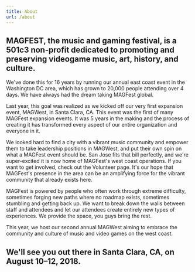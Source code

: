 ```yaml
---
title: About
url: /about
---
```

## MAGFEST, the music and gaming festival, is a 501c3 non-profit dedicated to promoting and preserving videogame music, art, history, and culture.

We've done this for 16 years by running our annual east coast event in the Washington DC area, which has grown to 20,000 people attending over 4 days. We have always had the dream taking MAGFest global.

Last year, this goal was realized as we kicked off our very first expansion event, MAGWest, in Santa Clara, CA. This event was the first of many MAGFest expansion events. It was 5 years in the making and the process of creating it has transformed every aspect of our entire organization and everyone in it.

We looked hard to find a city with a vibrant music community and empower them to take leadership positions in MAGWest, and put their own spin on what a MAGFest event should be. San Jose fits that bill perfectly, and we're super-excited it is now home of MAGFest's west coast operations. If you want to get involved, check out the Volunteer page. It's our hope that MAGFest's presence in the area can be an amplifying force for the vibrant community that already exists here.

MAGFest is powered by people who often work through extreme difficulty, sometimes forging new paths where no roadmap exists, sometimes stumbling and getting back up. We want to break down the walls between staff and attendees and let our attendees create entirely new types of experiences. We provide the space, you guys bring the rest.

This year, we host our second annual MAGWest aiming to embrace the community and culture of music and video games on the west coast.

## We'll see you out there in Santa Clara, CA, on August 10–12, 2018.
